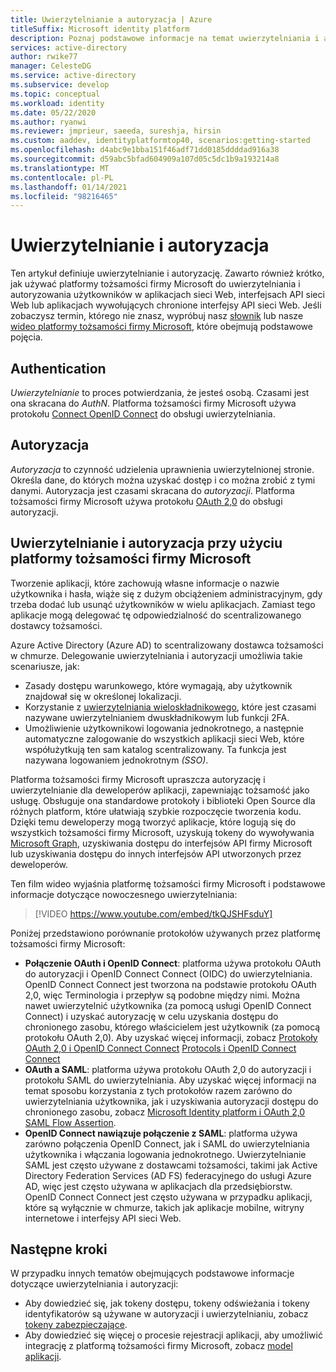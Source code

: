 ```yaml
---
title: Uwierzytelnianie a autoryzacja | Azure
titleSuffix: Microsoft identity platform
description: Poznaj podstawowe informacje na temat uwierzytelniania i autoryzacji w usłudze Microsoft Identity platform (v 2.0).
services: active-directory
author: rwike77
manager: CelesteDG
ms.service: active-directory
ms.subservice: develop
ms.topic: conceptual
ms.workload: identity
ms.date: 05/22/2020
ms.author: ryanwi
ms.reviewer: jmprieur, saeeda, sureshja, hirsin
ms.custom: aaddev, identityplatformtop40, scenarios:getting-started
ms.openlocfilehash: d4abc9e1bba151f46adf71dd0185ddddad916a38
ms.sourcegitcommit: d59abc5bfad604909a107d05c5dc1b9a193214a8
ms.translationtype: MT
ms.contentlocale: pl-PL
ms.lasthandoff: 01/14/2021
ms.locfileid: "98216465"
---
```

# <a name="authentication-vs-authorization"></a>Uwierzytelnianie i autoryzacja

Ten artykuł definiuje uwierzytelnianie i autoryzację. Zawarto również krótko, jak używać platformy tożsamości firmy Microsoft do uwierzytelniania i autoryzowania użytkowników w aplikacjach sieci Web, interfejsach API sieci Web lub aplikacjach wywołujących chronione interfejsy API sieci Web. Jeśli zobaczysz termin, którego nie znasz, wypróbuj nasz [słownik](developer-glossary.md) lub nasze [wideo platformy tożsamości firmy Microsoft](identity-videos.md), które obejmują podstawowe pojęcia.

## <a name="authentication"></a>Authentication

*Uwierzytelnianie* to proces potwierdzania, że jesteś osobą. Czasami jest ona skracana do *AuthN*. Platforma tożsamości firmy Microsoft używa protokołu [Connect OpenID Connect](https://openid.net/connect/) do obsługi uwierzytelniania.

## <a name="authorization"></a>Autoryzacja

*Autoryzacja* to czynność udzielenia uprawnienia uwierzytelnionej stronie. Określa dane, do których można uzyskać dostęp i co można zrobić z tymi danymi. Autoryzacja jest czasami skracana do *autoryzacji*. Platforma tożsamości firmy Microsoft używa protokołu [OAuth 2,0](https://oauth.net/2/) do obsługi autoryzacji.

## <a name="authentication-and-authorization-using-the-microsoft-identity-platform"></a>Uwierzytelnianie i autoryzacja przy użyciu platformy tożsamości firmy Microsoft

Tworzenie aplikacji, które zachowują własne informacje o nazwie użytkownika i hasła, wiąże się z dużym obciążeniem administracyjnym, gdy trzeba dodać lub usunąć użytkowników w wielu aplikacjach. Zamiast tego aplikacje mogą delegować tę odpowiedzialność do scentralizowanego dostawcy tożsamości.

Azure Active Directory (Azure AD) to scentralizowany dostawca tożsamości w chmurze. Delegowanie uwierzytelniania i autoryzacji umożliwia takie scenariusze, jak:

- Zasady dostępu warunkowego, które wymagają, aby użytkownik znajdował się w określonej lokalizacji.
- Korzystanie z [uwierzytelniania wieloskładnikowego](../authentication/concept-mfa-howitworks.md), które jest czasami nazywane uwierzytelnianiem dwuskładnikowym lub funkcji 2FA.
- Umożliwienie użytkownikowi logowania jednokrotnego, a następnie automatyczne zalogowanie do wszystkich aplikacji sieci Web, które współużytkują ten sam katalog scentralizowany. Ta funkcja jest nazywana logowaniem jednokrotnym *(SSO)*.

Platforma tożsamości firmy Microsoft upraszcza autoryzację i uwierzytelnianie dla deweloperów aplikacji, zapewniając tożsamość jako usługę. Obsługuje ona standardowe protokoły i biblioteki Open Source dla różnych platform, które ułatwiają szybkie rozpoczęcie tworzenia kodu. Dzięki temu deweloperzy mogą tworzyć aplikacje, które logują się do wszystkich tożsamości firmy Microsoft, uzyskują tokeny do wywoływania [Microsoft Graph](https://developer.microsoft.com/graph/), uzyskiwania dostępu do interfejsów API firmy Microsoft lub uzyskiwania dostępu do innych interfejsów API utworzonych przez deweloperów.

Ten film wideo wyjaśnia platformę tożsamości firmy Microsoft i podstawowe informacje dotyczące nowoczesnego uwierzytelniania: 

> [!VIDEO https://www.youtube.com/embed/tkQJSHFsduY]

Poniżej przedstawiono porównanie protokołów używanych przez platformę tożsamości firmy Microsoft:

* **Połączenie OAuth i OpenID Connect**: platforma używa protokołu OAuth do autoryzacji i OpenID Connect Connect (OIDC) do uwierzytelniania. OpenID Connect Connect jest tworzona na podstawie protokołu OAuth 2,0, więc Terminologia i przepływ są podobne między nimi. Można nawet uwierzytelnić użytkownika (za pomocą usługi OpenID Connect Connect) i uzyskać autoryzację w celu uzyskania dostępu do chronionego zasobu, którego właścicielem jest użytkownik (za pomocą protokołu OAuth 2,0). Aby uzyskać więcej informacji, zobacz [Protokoły OAuth 2,0 i OpenID Connect Connect](active-directory-v2-protocols.md) [Protocols i OpenID Connect Connect](v2-protocols-oidc.md)
* **OAuth a SAML**: platforma używa protokołu OAuth 2,0 do autoryzacji i protokołu SAML do uwierzytelniania. Aby uzyskać więcej informacji na temat sposobu korzystania z tych protokołów razem zarówno do uwierzytelniania użytkownika, jak i uzyskiwania autoryzacji dostępu do chronionego zasobu, zobacz [Microsoft Identity platform i OAuth 2,0 SAML Flow Assertion](v2-saml-bearer-assertion.md).
* **OpenID Connect nawiązuje połączenie z SAML**: platforma używa zarówno połączenia OpenID Connect, jak i SAML do uwierzytelniania użytkownika i włączania logowania jednokrotnego. Uwierzytelnianie SAML jest często używane z dostawcami tożsamości, takimi jak Active Directory Federation Services (AD FS) federacyjnego do usługi Azure AD, więc jest często używana w aplikacjach dla przedsiębiorstw. OpenID Connect Connect jest często używana w przypadku aplikacji, które są wyłącznie w chmurze, takich jak aplikacje mobilne, witryny internetowe i interfejsy API sieci Web.

## <a name="next-steps"></a>Następne kroki

W przypadku innych tematów obejmujących podstawowe informacje dotyczące uwierzytelniania i autoryzacji:

* Aby dowiedzieć się, jak tokeny dostępu, tokeny odświeżania i tokeny identyfikatorów są używane w autoryzacji i uwierzytelnianiu, zobacz [tokeny zabezpieczające](security-tokens.md).
* Aby dowiedzieć się więcej o procesie rejestracji aplikacji, aby umożliwić integrację z platformą tożsamości firmy Microsoft, zobacz [model aplikacji](application-model.md).
